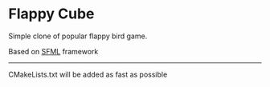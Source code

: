 # Flappy Cube

Simple clone of popular flappy bird game.

Based on [SFML](https://www.sfml-dev.org/) framework 

***

CMakeLists.txt will be added as fast as possible
